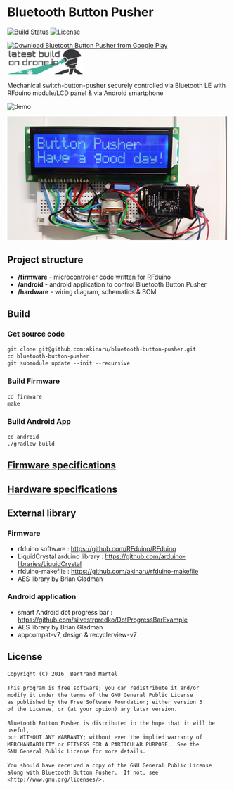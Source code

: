 # Bluetooth Button Pusher

[![Build Status](https://travis-ci.org/akinaru/bluetooth-button-pusher.svg?branch=master)](https://travis-ci.org/akinaru/bluetooth-button-pusher)
[![License](http://badge.kloud51.com/pypi/l/html2text.svg)](LICENSE.md)

[![Download Bluetooth Button Pusher from Google Play](http://www.android.com/images/brand/android_app_on_play_large.png)](https://play.google.com/store/apps/details?id=com.github.akinaru.roboticbuttonpusher)
[![Download latest debug from drone.io](https://raw.githubusercontent.com/kageiit/images-host/master/badges/drone-io-badge.png)](https://drone.io/github.com/akinaru/bluetooth-button-pusher/files/android/app/build/outputs/apk/app-debug.apk)

Mechanical switch-button-pusher securely controlled via Bluetooth LE with RFduino module/LCD panel & via Android smartphone

![demo](img/demo.gif)

![screenshot](img/lcd.jpg)

## Project structure

* <b>/firmware</b> - microcontroller code written for RFduino
* <b>/android</b> - android application to control Bluetooth Button Pusher
* <b>/hardware</b> - wiring diagram, schematics & BOM

## Build

### Get source code

```
git clone git@github.com:akinaru/bluetooth-button-pusher.git
cd bluetooth-button-pusher
git submodule update --init --recursive
```

### Build Firmware

```
cd firmware
make
```

### Build Android App

```
cd android
./gradlew build
```

## [Firmware specifications](firmware/README.md)

## [Hardware specifications](hardware/README.md)

## External library

### Firmware

* rfduino software : https://github.com/RFduino/RFduino
* LiquidCrystal arduino library : https://github.com/arduino-libraries/LiquidCrystal
* rfduino-makefile : https://github.com/akinaru/rfduino-makefile
* AES library by Brian Gladman

### Android application

* smart Android dot progress bar : https://github.com/silvestrpredko/DotProgressBarExample
* AES library by Brian Gladman
* appcompat-v7, design & recyclerview-v7

## License

```
Copyright (C) 2016  Bertrand Martel

This program is free software; you can redistribute it and/or
modify it under the terms of the GNU General Public License
as published by the Free Software Foundation; either version 3
of the License, or (at your option) any later version.

Bluetooth Button Pusher is distributed in the hope that it will be useful,
but WITHOUT ANY WARRANTY; without even the implied warranty of
MERCHANTABILITY or FITNESS FOR A PARTICULAR PURPOSE.  See the
GNU General Public License for more details.

You should have received a copy of the GNU General Public License
along with Bluetooth Button Pusher.  If not, see <http://www.gnu.org/licenses/>.
```